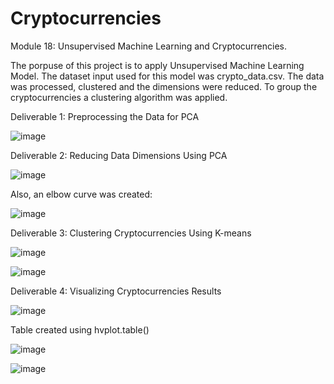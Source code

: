 # Cryptocurrencies

Module 18: Unsupervised Machine Learning and Cryptocurrencies.

The porpuse of this project is to apply Unsupervised Machine Learning Model. The dataset input used for this model was crypto_data.csv. The data was processed, clustered and the dimensions were reduced. To group the cryptocurrencies a clustering algorithm was applied.

Deliverable 1: Preprocessing the Data for PCA

![image](https://user-images.githubusercontent.com/95327338/165473928-ba168bb2-96e6-4007-9cf9-bca3e2d31eeb.png)


Deliverable 2: Reducing Data Dimensions Using PCA

![image](https://user-images.githubusercontent.com/95327338/165474085-33662733-f5bb-49a2-b919-a559f78e1669.png)

Also, an elbow curve was created:

![image](https://user-images.githubusercontent.com/95327338/165474321-e144a8c2-57cc-4f7e-88d3-ba676bdbf792.png)


Deliverable 3: Clustering Cryptocurrencies Using K-means

![image](https://user-images.githubusercontent.com/95327338/165474663-0621f60e-0b06-4ecd-bbfa-edec65aea2ef.png)

![image](https://user-images.githubusercontent.com/95327338/165474535-bb947913-4901-4596-811d-a3d463b9e312.png)


Deliverable 4: Visualizing Cryptocurrencies Results

![image](https://user-images.githubusercontent.com/95327338/165474797-716a0a8c-08fe-45d0-a1ca-56e37fc1d807.png)

Table created using hvplot.table()

![image](https://user-images.githubusercontent.com/95327338/165475870-36d44645-0f52-4cf5-9ef6-b4e281bc6316.png)

![image](https://user-images.githubusercontent.com/95327338/165474962-b8cfcb44-2bbe-4cb5-af17-3c1532c3bee2.png)
